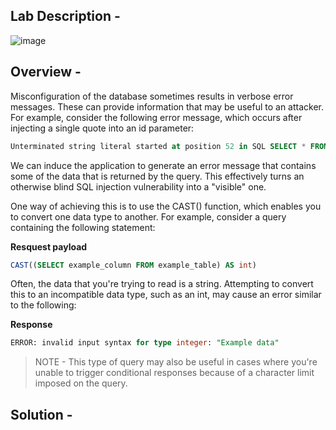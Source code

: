## Lab Description -

![image](https://github.com/sh3bu/Portswigger_labs/assets/67383098/7b1dd11f-f3b1-440d-bb44-28ee670b8d81)


## Overview -

Misconfiguration of the database sometimes results in verbose error messages. These can provide information that may be useful to an attacker. For example, consider the following error message, which occurs after injecting a single quote into an id parameter: 

```sql
Unterminated string literal started at position 52 in SQL SELECT * FROM tracking WHERE id = '''. Expected char
```

We can induce the application to generate an error message that contains some of the data that is returned by the query. This effectively turns an otherwise blind SQL injection vulnerability into a "visible" one.

One way of achieving this is to use the CAST() function, which enables you to convert one data type to another. For example, consider a query containing the following statement:

**Resquest payload**

```sql
CAST((SELECT example_column FROM example_table) AS int)
```

Often, the data that you're trying to read is a string. Attempting to convert this to an incompatible data type, such as an int, may cause an error similar to the following: 

**Response**

```sql
ERROR: invalid input syntax for type integer: "Example data"
```

> NOTE - This type of query may also be useful in cases where you're unable to trigger conditional responses because of a character limit imposed on the 
> query. 


## Solution - 















